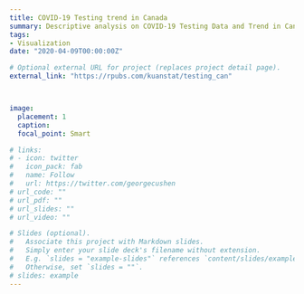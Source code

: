 ```yaml
---
title: COVID-19 Testing trend in Canada
summary: Descriptive analysis on COVID-19 Testing Data and Trend in Canada with [Alexandra Bushby](https://www.linkedin.com/in/alexandra-bushby-571b65168/) and [Thai-son Tang](https://www.linkedin.com/in/thaison-tang/). Project website updated daily. R code available on [Github](https://github.com/Kuan-Liu/Kuan-Liu-testing_can).
tags: 
- Visualization
date: "2020-04-09T00:00:00Z"

# Optional external URL for project (replaces project detail page).
external_link: "https://rpubs.com/kuanstat/testing_can"



image:
  placement: 1
  caption:
  focal_point: Smart

# links:
# - icon: twitter
#   icon_pack: fab
#   name: Follow
#   url: https://twitter.com/georgecushen
# url_code: ""
# url_pdf: ""
# url_slides: ""
# url_video: ""

# Slides (optional).
#   Associate this project with Markdown slides.
#   Simply enter your slide deck's filename without extension.
#   E.g. `slides = "example-slides"` references `content/slides/example-slides.md`.
#   Otherwise, set `slides = ""`.
# slides: example
---
```


